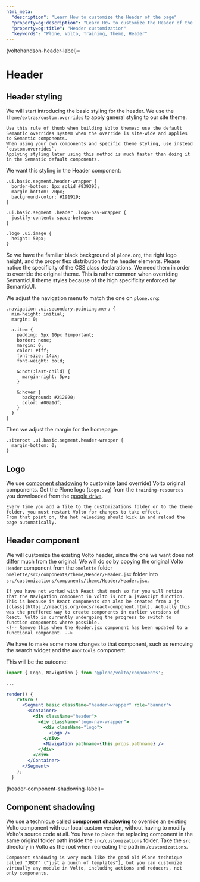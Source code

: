 ```yaml
---
html_meta:
  "description": "Learn How to customize the Header of the page"
  "property=og:description": "Learn How to customize the Header of the page"
  "property=og:title": "Header customization"
  "keywords": "Plone, Volto, Training, Theme, Header"
---
```


(voltohandson-header-label)=

# Header

## Header styling

We will start introducing the basic styling for the header.
We use the `theme/extras/custom.overrides` to apply general styling to our site theme.

```{note}
Use this rule of thumb when building Volto themes: use the default Semantic overrides system when the override is site-wide and applies to Semantic components.
When using your own components and specific theme styling, use instead `custom.overrides`.
Applying styling later using this method is much faster than doing it in the Semantic default components.
```

We want this styling in the Header component:

```less
.ui.basic.segment.header-wrapper {
  border-bottom: 1px solid #939393;
  margin-bottom: 20px;
  background-color: #191919;
}

.ui.basic.segment .header .logo-nav-wrapper {
  justify-content: space-between;
}

.logo .ui.image {
  height: 50px;
}
```

So we have the familiar black background of `plone.org`, the right logo height, and the proper flex distribution for the header elements.
Please notice the specificity of the CSS class declarations.
We need them in order to override the original theme.
This is rather common when overriding SemanticUI theme styles because of the high specificity enforced by SemanticUI.

We adjust the navigation menu to match the one on `plone.org`:

```less
.navigation .ui.secondary.pointing.menu {
  min-height: initial;
  margin: 0;

  a.item {
    padding: 5px 10px !important;
    border: none;
    margin: 0;
    color: #fff;
    font-size: 14px;
    font-weight: bold;

    &:not(:last-child) {
      margin-right: 5px;
    }

    &:hover {
      background: #212020;
      color: #00a1df;
    }
  }
}
```

Then we adjust the margin for the homepage:

```less
.siteroot .ui.basic.segment.header-wrapper {
  margin-bottom: 0;
}
```

## Logo

We use [component shadowing](header-component-shadowing-label) to customize (and override) Volto original components.
Get the Plone logo (`Logo.svg`) from the `training-resources` you downloaded from the [google drive](https://drive.google.com/drive/folders/1xDleXE8Emhr9xn_pnZaGfO9_HmU31L9e?usp=sharing).

```{note}
Every time you add a file to the customizations folder or to the theme folder, you must restart Volto for changes to take effect.
From that point on, the hot reloading should kick in and reload the page automatically.
```

## Header component

We will customize the existing Volto header, since the one we want does not differ much from the original.
We will do so by copying the original Volto `Header` component from the `omelette` folder `omelette/src/components/theme/Header/Header.jsx` folder into `src/customizations/components/theme/Header/Header.jsx`.

```{note}
If you have not worked with React that much so far you will notice that the Navigation component in Volto is not a javascipt function. This is because in React components can also be created from a js [class](https://reactjs.org/docs/react-component.html). Actually this was the preffered way to create components in earlier versions of React. Volto is currently undergoing the progress to switch to function components where possible.
<!-- Remove this when the Header.jsx component has been updated to a functional component. -->
```

We have to make some more changes to that component, such as removing the search widget and the `Anontools` component.

This will be the outcome:

```jsx
import { Logo, Navigation } from '@plone/volto/components';

...

render() {
    return (
      <Segment basic className="header-wrapper" role="banner">
        <Container>
          <div className="header">
            <div className="logo-nav-wrapper">
              <div className="logo">
                <Logo />
              </div>
              <Navigation pathname={this.props.pathname} />
            </div>
          </div>
        </Container>
      </Segment>
    );
  }
```

(header-component-shadowing-label)=

## Component shadowing

We use a technique called **component shadowing** to override an existing Volto component with our local custom version, without having to modify Volto's source code at all.
You have to place the replacing component in the same original folder path inside the `src/customizations` folder. Take the `src` directory in Volto as the root when recreating the path in `/customizations`.

```{note}
Component shadowing is very much like the good old Plone technique called "JBOT" ("just a bunch of templates"), but you can customize virtually any module in Volto, including actions and reducers, not only components.
```
